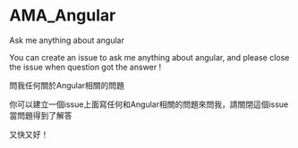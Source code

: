 # AMA_Angular
Ask me anything about angular

You can create an issue to ask me anything about angular, and please close the issue when question got the answer !

問我任何關於Angular相關的問題

你可以建立一個issue上面寫任何和Angular相關的問題來問我，請關閉這個issue當問題得到了解答

又快又好！
